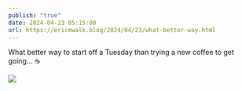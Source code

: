 ```yaml
---
publish: "true"
date: 2024-04-23 05:15:00
url: https://ericmwalk.blog/2024/04/23/what-better-way.html
---
```


What better way to start off a Tuesday than trying a new coffee to get going… ☕️

![](https://ericmwalk.blog/uploads/2024/img-8706.jpeg)